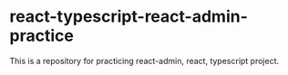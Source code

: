 # react-typescript-react-admin-practice
This is a repository for practicing react-admin, react, typescript project.
